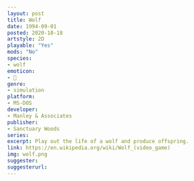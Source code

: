 ```yaml
---
layout: post
title: Wolf
date: 1994-09-01
posted: 2020-10-18
artstyle: 2D
playable: "Yes"
mods: "No"
species: 
- wolf
emoticon: 
- 🐺
genre: 
- simulation
platform:
- MS-DOS
developer: 
- Manley & Associates
publisher:
- Sanctuary Woods
series: 
excerpt: Play out the life of a wolf and produce offspring.
link: https://en.wikipedia.org/wiki/Wolf_(video_game)
img: wolf.png
suggester: 
suggesterurl:  
---
```


